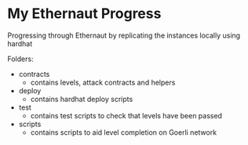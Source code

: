 # My Ethernaut Progress

Progressing through Ethernaut by replicating the instances locally using hardhat

Folders:
- contracts
  - contains levels, attack contracts and helpers
- deploy
  - contains hardhat deploy scripts
- test
  - contains test scripts to check that levels have been passed
- scripts
  - contains scripts to aid level completion on Goerli network
